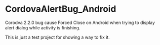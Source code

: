 CordovaAlertBug_Android
=======================

Corodva 2.2.0 bug cause Forced Close on Android when trying to display alert dialog while activity is finishing.

This is just a test project for showing a way to fix it.

